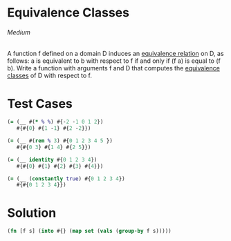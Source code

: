 # Equivalence Classes

###### Medium
###### 

A function f defined on a domain D induces an [equivalence relation](http://en.wikipedia.org/wiki/Equivalence_relation) on D, as follows: a is equivalent to b with respect to f if and only if (f a) is equal to (f b). Write a function with arguments f and D that computes the [equivalence classes](http://en.wikipedia.org/wiki/Equivalence_class) of D with respect to f.

# Test Cases
```clojure
(= (__ #(* % %) #{-2 -1 0 1 2})
   #{#{0} #{1 -1} #{2 -2}})
```
```clojure
(= (__ #(rem % 3) #{0 1 2 3 4 5 })
   #{#{0 3} #{1 4} #{2 5}})
```
```clojure
(= (__ identity #{0 1 2 3 4})
   #{#{0} #{1} #{2} #{3} #{4}})
```
```clojure
(= (__ (constantly true) #{0 1 2 3 4})
   #{#{0 1 2 3 4}})

```

# Solution
```clojure
(fn [f s] (into #{} (map set (vals (group-by f s)))))
```
